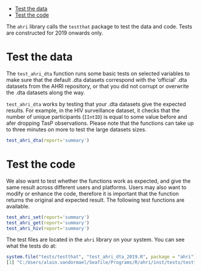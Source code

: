 -   [Test the data](#test-the-data)
-   [Test the code](#test-the-code)

The `ahri` library calls the `testthat` package to test the data and
code. Tests are constructed for 2019 onwards only.

Test the data
=============

The `test_ahri_dta` function runs some basic tests on selected variables
to make sure that the default .dta datasets correspond with the
‘official’ .dta datasets from the AHRI repository, or that you did not
corrupt or overwrite the .dta datasets along the way.

`test_ahri_dta` works by testing that your .dta datasets give the
expected results. For example, in the HIV surveillance dataset, it
checks that the number of unique participants (`IIntID`) is equal to
some value before and afer dropping TasP observations. Please note that
the functions can take up to three minutes on more to test the large
datasets sizes.

``` r
test_ahri_dta(report='summary')
```

Test the code
=============

We also want to test whether the functions work as expected, and give
the same result across different users and platforms. Users may also
want to modify or enhance the code, therefore it is important that the
function returns the original and expected result. The following test
functions are available.

``` r
test_ahri_set(report='summary')
test_ahri_get(report='summary')
test_ahri_hiv(report='summary')
```

The test files are located in the `ahri` library on your system. You can
see what the tests do at:

``` r
system.file("tests/testthat", "test_ahri_dta_2019.R", package = "ahri")
[1] "C:/Users/alain.vandormael/Seafile/Programs/R/ahri/inst/tests/testthat/test_ahri_dta_2019.R"
```
